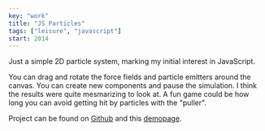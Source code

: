 ```yaml
---
key: "work"
title: "JS Particles"
tags: ["leisure", "javascript"]
start: 2014
---
```

Just a simple 2D particle system, marking my initial interest in JavaScript.
<!-- end -->
You can drag and rotate the force fields and particle emitters around the canvas. You can create new components and pause the simulation. I think the results were quite mesmarizing to look at. A fun game could be how long you can avoid getting hit by particles with the "puller".

Project can be found on [Github](https://github.com/micnil/JS-Particle-System) and this [demopage](http://micnil.github.io/JS-Particle-System/).
